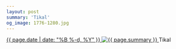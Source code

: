 ```yaml
---
layout: post
summary: 'Tikal'
og_image: 1776-1280.jpg
---
```


<p>
 <time>
  <a href="/1776">
   {{ page.date | date: "%B %-d, %Y" }}
  </a>
 </time>
 <a href="/1776">
  <img alt="{{ page.summary }}" data-taken="6/2/2023" sizes="(min-width: 700px) 50vw, calc(100vw - 2rem)" src="{{ site.assets_url }}/1776-640.jpg" srcset="{{ site.assets_url }}/1776-320.jpg 320w, {{ site.assets_url }}/1776-640.jpg 640w, {{ site.assets_url }}/1776-960.jpg 960w, {{ site.assets_url }}/1776-1280.jpg 1280w"/>
 </a>
 <span>
  Tikal
 </span>
</p>
